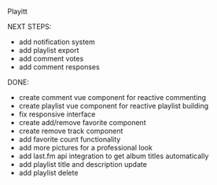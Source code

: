 Playitt

NEXT STEPS:
- add notification system
- add playlist export
- add comment votes
- add comment responses

DONE:
- create comment vue component for reactive commenting
- create playlist vue component for reactive playlist building
- fix responsive interface
- create add/remove favorite component
- create remove track component
- add favorite count functionality
- add more pictures for a professional look
- add last.fm api integration to get album titles automatically
- add playlist title and description update
- add playlist delete


